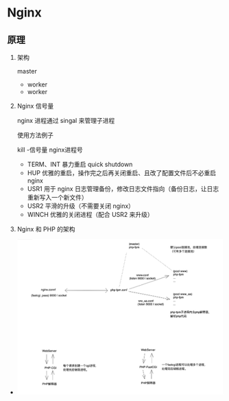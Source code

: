 # Nginx 

## 原理

1. 架构
    
    master 
    
    - worker
    - worker
2. Nginx 信号量
    
    nginx 进程通过 singal 来管理子进程
    
    使用方法例子
    
    kill -信号量 nginx进程号
    
    - TERM、INT 暴力重启 quick shutdown
    - HUP 优雅的重启，操作完之后再关闭重启、且改了配置文件后不必重启 nginx
    - USR1 用于 nginx 日志管理备份，修改日志文件指向（备份日志，让日志重新写入一个新文件）
    - USR2 平滑的升级（不需要关闭 nginx）
    - WINCH 优雅的关闭进程（配合 USR2 来升级）
3. Nginx 和 PHP 的架构
- ![nginx-php-communicate](images/nginx-php-communicate.png)
